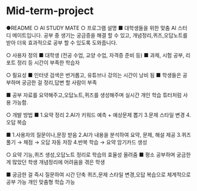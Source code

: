# Mid-term-project

●README
 ○ AI STUDY MATE
○ 프로그램 설명
  ■ 대학생들을 위한 맞춤 AI 스터디 메이트입니다.
      공부 중 생기는 궁금증을 해결 할 수 있고,
      개념정리,퀴즈,오답노트를 받아 더욱 효과적으로 공부 할 수 있도록 도와줍니다.
  
○ 사용자 정의
  ■ 대학생 (전공 수업, 교양 수업, 자격증 준비 등)
  ■ 과제, 시험 공부, 리포트 정리 등 시간이 부족한 학습자
 
○ 필요성
  ■ 인터넷 검색은 번거롭고, 유튜브나 강의는 시간이 낭비 됨
  ■ 학생들은 공부하며 궁금한 걸 정리,답변 할 사람이 부족

  ■ 공부 자료를 요약해주고,오답노트,퀴즈를 생성해주며 실시간 개인 
    학습 튜터처럼 사용 가능함.

○ 개발 방법
  ■ 1.요약 정리
    2.AI가 키워드 예측 + 예상문제 뽑기
    3.문제 스타일 변경
    4.오답 복습
  
  ■ 1.사용자의 질문이나,문장 받음
    2.AI가 내용을 분석하여 요약, 문제, 해설 제공
    3.퀴즈 풀기 → 채점 → 오답 자동 저장
    4.반복 학습 → 요약 암기카드 생성
  
○ 요약 기능,퀴즈 생성,오답노트 정리로 학습의 효율성 올려줌
  ■ 평소 공부하며 궁금한게 많았던 학생
    개념정리에 어려움을 겪은 학생
  
  ■ 궁금한 걸 즉시 질문하여 시간 단축
    퀴즈,문제 스타일 변경,오답 복습으로 체계적으로 공부 가능
    개인 맞춤형 학습 가능
   
